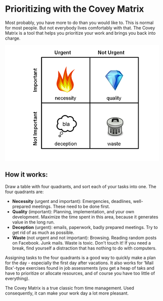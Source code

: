 # Prioritizing with the Covey Matrix

Most probably, you have more to do than you would like to. This is normal for most people. But not everybody lives comfortably with that. The Covey Matrix is a tool that helps you prioritize your work and brings you back into charge.

![Covey Matrix](images/covey_matrix.png)

## How it works:

Draw a table with four quadrants, and sort each of your tasks into one. The four quadrants are:

* **Necessity** (urgent and important): Emergencies, deadlines, well-prepared meetings. These need to be done first.
* **Quality** (important): Planning, implementation, and your own development. Maximize the time spent in this area, because it generates value in the long run.
* **Deception** (urgent): emails, paperwork, badly prepared meetings. Try to get rid of as much as possible.
* **Waste** (not urgent and not important): Browsing. Reading random posts on Facebook. Junk mails. Waste is toxic. Don't touch it! If you need a break, find yourself a distraction that has nothing to do with computers.

Assigning tasks to the four quadrants is a good way to quickly make a plan for the day - especially the first day after vacations. It also works for 'Mail Box'-type exercises found in job assessments (you get a heap of taks and have to prioritize or allocate resources, and of course you have too little of everything).

The Covey Matrix is a true classic from time management. Used consequently, it can make your work day a lot more pleasant.

